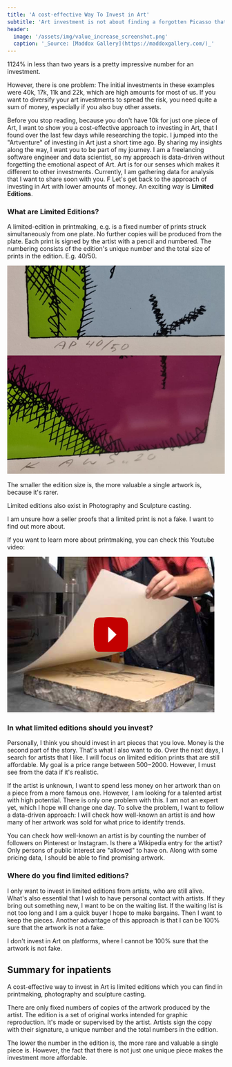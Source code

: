 ```yaml
---
title: 'A cost-effective Way To Invest in Art'
subtitle: 'Art investment is not about finding a forgotten Picasso that you sell for millions'
header:
  image: '/assets/img/value_increase_screenshot.png'
  caption: '_Source: [Maddox Gallery](https://maddoxgallery.com/)_'
---
```


1124% in less than two years is a pretty impressive number for an investment.

However, there is one problem: The initial investments in these examples were 40k, 17k, 11k and 22k, which are high amounts for most of us. If you want to diversify your art investments to spread the risk, you need quite a sum of money, especially if you also buy other assets.

Before you stop reading, because you don't have 10k for just one piece of Art, I want to show you a cost-effective approach to investing in Art, that I found over the last few days while researching the topic. I jumped into the "Artventure" of investing in Art just a short time ago. By sharing my insights along the way, I want you to be part of my journey. I am a freelancing software engineer and data scientist, so my approach is data-driven without forgetting the emotional aspect of Art. Art is for our senses which makes it different to other investments. Currently, I am gathering data for analysis that I want to share soon with you.
F
Let's get back to the approach of investing in Art with lower amounts of money. An exciting way is **Limited Editions**.

### What are Limited Editions?

A limited-edition in printmaking, e.g. is a fixed number of prints struck simultaneously from one plate. No further copies will be produced from the plate. Each print is signed by the artist with a pencil and numbered. The numbering consists of the edition's unique number and the total size of prints in the edition. E.g. 40/50.

![KAWS Signed Limited Edition Print 40/50](/assets/img/ap.jpeg)

The smaller the edition size is, the more valuable a single artwork is, because it's rarer.

Limited editions also exist in Photography and Sculpture casting.

I am unsure how a seller proofs that a limited print is not a fake. I want to find out more about.

If you want to learn more about printmaking, you can check this Youtube video:

[![Printmaking Video Preview](/assets/img/video.png)](https://www.youtube.com/watch?v=vRSWYefbdSM)

### In what limited editions should you invest?

Personally, I think you should invest in art pieces that you love. Money is the second part of the story. That's what I also want to do. Over the next days, I search for artists that I like. I will focus on limited edition prints that are still affordable. My goal is a price range between $500-$2000. However, I must see from the data if it's realistic.

If the artist is unknown, I want to spend less money on her artwork than on a piece from a more famous one.
However, I am looking for a talented artist with high potential. There is only one problem with this. I am not an expert yet, which I hope will change one day. To solve the problem, I want to follow a data-driven approach: I will check how well-known an artist is and how many of her artwork was sold for what price to identify trends.

You can check how well-known an artist is by counting the number of followers on Pinterest or Instagram. Is there a Wikipedia entry for the artist? Only persons of public interest are "allowed" to have on. Along with some pricing data, I should be able to find promising artwork.

### Where do you find limited editions?

I only want to invest in limited editions from artists, who are still alive. What's also essential that I wish to have personal contact with artists. If they bring out something new, I want to be on the waiting list. If the waiting list is not too long and I am a quick buyer I hope to make bargains. Then I want to keep the pieces. Another advantage of this approach is that I can be 100% sure that the artwork is not a fake.

I don't invest in Art on platforms, where I cannot be 100% sure that the artwork is not fake.

## Summary for inpatients

A cost-effective way to invest in Art is limited editions which you can find in printmaking, photography and sculpture casting.

There are only fixed numbers of copies of the artwork produced by the artist. The edition is a set of original works intended for graphic reproduction. It's made or supervised by the artist. Artists sign the copy with their signature, a unique number and the total numbers in the edition.

The lower the number in the edition is, the more rare and valuable a single piece is. However, the fact that there is not just one unique piece makes the investment more affordable.
